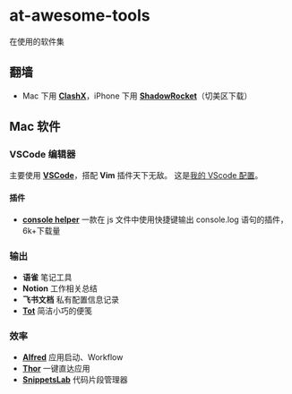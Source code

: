 # at-awesome-tools

在使用的软件集

## 翻墙

- Mac 下用 [**ClashX**](https://github.com/yichengchen/clashX/releases)，iPhone 下用 [**ShadowRocket**](https://itunes.apple.com/us/app/shadowrocket/id932747118?mt=8)（切美区下载）

## Mac 软件

### VSCode 编辑器

主要使用 [**VSCode**](https://code.visualstudio.com/)，搭配 **Vim** 插件天下无敌。
这是[我的 VScode 配置](./VSCode)。

#### 插件

- [**console helper**](https://marketplace.visualstudio.com/items?itemName=AT-9420.console-helper) 一款在 js 文件中使用快捷键输出 console.log 语句的插件，6k+下载量

### 输出

- **语雀** 笔记工具
- **Notion** 工作相关总结
- **飞书文档** 私有配置信息记录
- [**Tot**](https://apps.apple.com/us/app/tot/id1491071483?mt=12) 简洁小巧的便笺

### 效率

- [**Alfred**](https://www.macwk.com/soft/alfred-4) 应用启动、Workflow
- [**Thor**](https://github.com/gbammc/Thor) 一键直达应用
- [**SnippetsLab**](https://www.renfei.org/snippets-lab/) 代码片段管理器